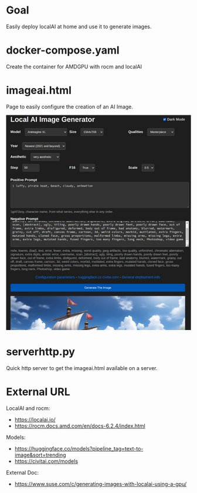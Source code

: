 # Goal

Easily deploy localAI at home and use it to generate images.

# docker-compose.yaml

Create the container for AMDGPU with rocm and localAI

# imageai.html

Page to easily configure the creation of an AI Image.

![image](https://github.com/aginies/ai/blob/774865c449736b9cef8f41f49cb5a3734fc5d060/images/imageai.jpg)

# serverhttp.py

Quick http server to get the imageai.html available on a server.

# External URL

LocalAI and rocm:
- https://localai.io/
- https://rocm.docs.amd.com/en/docs-6.2.4/index.html

Models:
- https://huggingface.co/models?pipeline_tag=text-to-image&sort=trending
- https://civitai.com/models

External Doc:
- https://www.suse.com/c/generating-images-with-localai-using-a-gpu/

